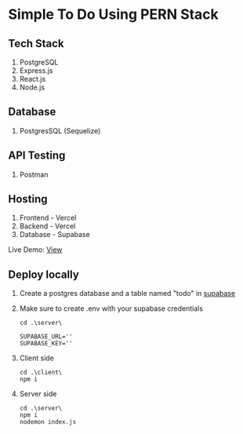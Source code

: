 # Simple To Do Using PERN Stack

## Tech Stack
1. PostgreSQL
2. Express.js
3. React.js
4. Node.js

## Database
1. PostgresSQL (Sequelize)

## API Testing
1. Postman

## Hosting
1. Frontend - Vercel
2. Backend - Vercel
3. Database - Supabase

Live Demo: [View](https://pern-todo-app-client-kt8xcb4qz-thakshakas-projects.vercel.app/)

## Deploy locally

1. Create a postgres database and a table named "todo" in [supabase](supabase.com)

2. Make sure to create .env with your supabase credentials
   ```
   cd .\server\
   ```
   ```
   SUPABASE_URL=''
   SUPABASE_KEY=''
   ```

3. Client side
   ```
   cd .\client\
   npm i
   ```

4. Server side
   ```
   cd .\server\
   npm i
   nodemon index.js
   ```

